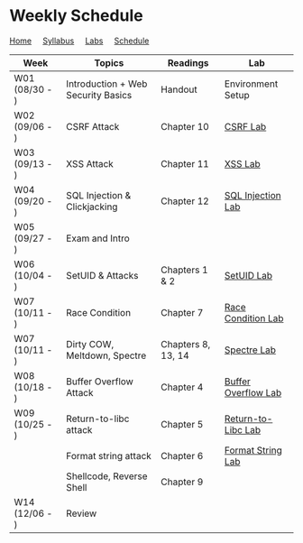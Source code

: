 # Weekly Schedule

[Home](./index.md) &nbsp;&nbsp;&nbsp; [Syllabus](./syllabus.md)  &nbsp;&nbsp;&nbsp; [Labs](./labs.md) &nbsp;&nbsp;&nbsp; [Schedule](./schedule.md)

| Week         | Topics | Readings  |  Lab |  
| ---          | ---    | --- | --- |
|W01 (08/30 - ) | Introduction + Web Security Basics| Handout | Environment Setup |
|W02 (09/06 - ) | CSRF Attack | Chapter 10 | [CSRF Lab](./labs.md) |
|W03 (09/13 - ) | XSS Attack  | Chapter 11 | [XSS Lab](./labs.md) |
|W04 (09/20 - ) | SQL Injection & Clickjacking  | Chapter 12 | [SQL Injection Lab](./labs.md) |
|W05 (09/27 - ) | Exam and Intro  |  |  |
|W06 (10/04 - ) | SetUID & Attacks | Chapters 1 & 2 | [SetUID Lab](./labs.md) |
|W07 (10/11 - ) | Race Condition | Chapter 7 | [Race Condition Lab](./labs.md) |
|W07 (10/11 - ) | Dirty COW, Meltdown, Spectre | Chapters 8, 13, 14 | [Spectre Lab](./labs.md) |
|W08 (10/18 - ) | Buffer Overflow Attack | Chapter 4| [Buffer Overflow Lab](./labs.md) |
|W09 (10/25 - ) | Return-to-libc attack | Chapter 5 | [Return-to-Libc Lab](./labs.md)| 
| | Format string attack | Chapter 6 | [Format String Lab](./labs.md)|  
| | Shellcode, Reverse Shell | Chapter 9 | | 
|W14 (12/06 - ) | Review  | | | 
